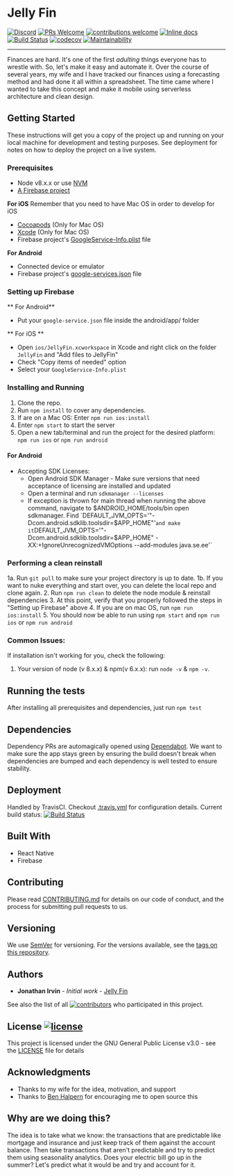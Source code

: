 # Jelly Fin

<!-- Badges -->
[![Discord](https://badgen.net/badge/chat/on%20Discord/cyan)](https://discord.gg/xveZ3FT)
[![PRs Welcome](https://badgen.net/badge/PRs/welcome/green)](http://makeapullrequest.com)
[![contributions welcome](https://badgen.net/badge/contributions/welcome/green)](https://github.com/jonathan-irvin/jelly-fin/issues)
[![Inline docs](http://inch-ci.org/github/jonathan-irvin/jelly-fin.svg?branch=master)](http://inch-ci.org/github/jonathan-irvin/jelly-fin)
[![Build Status](https://badgen.net/travis/jelly-fin/jelly-fin)](https://travis-ci.com/jelly-fin/jelly-fin)
[![codecov](https://badgen.net/codecov/c/github/jonathan-irvin/jelly-fin)](https://codecov.io/gh/jonathan-irvin/jelly-fin)
[![Maintainability](https://api.codeclimate.com/v1/badges/79a0ff74669610205478/maintainability)](https://codeclimate.com/github/jonathan-irvin/jelly-fin/maintainability)
<!-- End Badges -->
---

Finances are hard.  It's one of the first _adulting_ things everyone has to wrestle with.  So, let's make it easy and automate it.  Over the course of several years, my wife and I have tracked our finances using a forecasting method and had done it all within a spreadsheet.  The time came where I wanted to take this concept and make it mobile using serverless architecture and clean design.

## Getting Started

These instructions will get you a copy of the project up and running on your local machine for development and testing purposes. See deployment for notes on how to deploy the project on a live system.

### Prerequisites

* Node v8.x.x or use [NVM](https://github.com/creationix/nvm#installation)
* [A Firebase project](https://firebase.google.com/console)

**For iOS**
Remember that you need to have Mac OS in order to develop for iOS
*  [Cocoapods](https://guides.cocoapods.org/using/getting-started.html) (Only for Mac OS)
*  [Xcode](https://developer.apple.com/xcode/) (Only for Mac OS)
* Firebase project's [GoogleService-Info.plist](https://firebase.google.com/docs/ios/setup#add_firebase_to_your_app) file

**For Android**
* Connected device or emulator
* Firebase project's [google-services.json](https://firebase.google.com/docs/android/setup#add_firebase_to_your_app) file

### Setting up Firebase
** For Android**
* Put your `google-service.json` file inside the android/app/ folder

** For iOS **
* Open `ios/JellyFin.xcworkspace` in Xcode and right click on the folder `JellyFin` and "Add files to JellyFin"
* Check "Copy items of needed" option
* Select your `GoogleService-Info.plist`


### Installing and Running

1. Clone the repo.
2. Run `npm install` to cover any dependencies.
3. If are on a Mac OS: Enter `npm run ios:install`
4. Enter `npm start` to start the server
6. Open a new tab/terminal and run the project for the desired platform: `npm run ios` or `npm run android`


#### For Android
* Accepting SDK Licenses:
    * Open Android SDK Manager - Make sure versions that need acceptance of licensing are installed and updated
    * Open a terminal and run `sdkmanager --licenses`
    * If exception is thrown for main thread when running the above command, navigate to $ANDROID_HOME/tools/bin open sdkmanager.  Find `DEFAULT_JVM_OPTS='"-Dcom.android.sdklib.toolsdir=$APP_HOME"'` and make it `DEFAULT_JVM_OPTS='"-Dcom.android.sdklib.toolsdir=$APP_HOME" -XX:+IgnoreUnrecognizedVMOptions --add-modules java.se.ee'`

### Performing a clean reinstall
1a. Run `git pull` to make sure your project directory is up to date.
1b. If you want to nuke everything and start over, you can delete the local repo and clone again.
2. Run `npm run clean` to delete the node module & reinstall dependencies
3. At this point, verify that you properly followed the steps in "Setting up Firebase" above
4. If you are on mac OS, run `npm run ios:install`
5. You should now be able to run using `npm start` and `npm run ios` or `npm run android`

### Common Issues:

If installation isn't working for you, check the following:
1. Your version of node (v 8.x.x) & npm(v 6.x.x): run `node -v` & `npm -v`.

## Running the tests

After installing all prerequisites and dependencies, just run `npm test`

## Dependencies

Dependency PRs are automagically opened using [Dependabot](https://dependabot.com/https://dependabot.com/).  We want to make sure the app stays green by ensuring the build doesn't break when dependencies are bumped and each dependency is well tested to ensure stability.

## Deployment

Handled by TravisCI.  Checkout [.travis.yml](.travis.yml) for configuration details.  Current build status: [![Build Status](https://badgen.net/travis/jonathan-irvin/jelly-fin)](https://travis-ci.org/jonathan-irvin/jelly-fin)

## Built With

* React Native
* Firebase

## Contributing

Please read [CONTRIBUTING.md](CONTRIBUTING.md) for details on our code of conduct, and the process for submitting pull requests to us.

## Versioning

We use [SemVer](http://semver.org/) for versioning. For the versions available, see the [tags on this repository](https://github.com/jonathan-irvin/jelly-fin/tags).

## Authors

* **Jonathan Irvin** - *Initial work* - [Jelly Fin](https://github.com/jonathan-irvin/jelly-fin)

See also the list of all [![contributors](https://badgen.net/github/contributors/jonathan-irvin/jelly-fin)](https://github.com/jonathan-irvin/jelly-fin/contributors) who participated in this project.

## License [![license](https://badgen.net/github/license/jonathan-irvin/jelly-fin)](LICENSE)

This project is licensed under the GNU General Public License v3.0 - see the [LICENSE](LICENSE) file for details

## Acknowledgments

* Thanks to my wife for the idea, motivation, and support
* Thanks to [Ben Halpern](https://dev.to/ben) for encouraging me to open source this

## Why are we doing this?

The idea is to take what we know: the transactions that are predictable like mortgage and insurance and just keep track of them against the account balance.  Then take transactions that aren't predictable and try to predict them using seasonality analytics.  Does your electric bill go up in the summer?  Let's predict what it would be and try and account for it.

